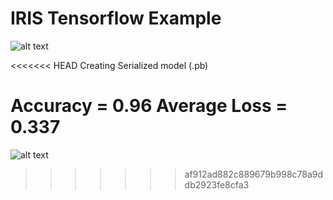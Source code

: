# IRIS Tensorflow Example


![alt text](https://github.com/kishorenayar/Machine-Learning-Solutions/blob/master/Problems-Solutions/iris/build/Iris.png)

<<<<<<< HEAD
Creating Serialized model (.pb)

Accuracy = 0.96
Average Loss = 0.337
=======
![alt text](https://github.com/kishorenayar/Machine-Learning-Solutions/blob/master/Problems-Solutions/iris/build/Histogram.PNG)
>>>>>>> af912ad882c889679b998c78a9ddb2923fe8cfa3
